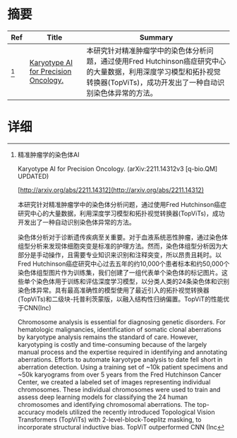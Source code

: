 # 摘要

| Ref | Title | Summary |
| --- | --- | --- |
| [^1] | [Karyotype AI for Precision Oncology.](http://arxiv.org/abs/2211.14312) | 本研究针对精准肿瘤学中的染色体分析问题，通过使用Fred Hutchinson癌症研究中心的大量数据，利用深度学习模型和拓扑视觉转换器(TopViTs)，成功开发出了一种自动识别染色体异常的方法。 |

# 详细

[^1]: 精准肿瘤学的染色体AI

    Karyotype AI for Precision Oncology. (arXiv:2211.14312v3 [q-bio.QM] UPDATED)

    [http://arxiv.org/abs/2211.14312](http://arxiv.org/abs/2211.14312)

    本研究针对精准肿瘤学中的染色体分析问题，通过使用Fred Hutchinson癌症研究中心的大量数据，利用深度学习模型和拓扑视觉转换器(TopViTs)，成功开发出了一种自动识别染色体异常的方法。

    

    染色体分析对于诊断遗传疾病至关重要。对于血液系统恶性肿瘤，通过染色体组型分析来发现体细胞突变是标准的护理方法。然而，染色体组型分析因为大部分是手动操作，且需要专业知识来识别和注释突变，所以昂贵且耗时。以Fred Hutchinson癌症研究中心过去五年的约10,000个患者标本和约50,000个染色体组型图片作为训练集，我们创建了一组代表单个染色体的标记图片。这些单个染色体用于训练和评估深度学习模型，以分类人类的24条染色体和识别染色体异常。具有最高准确性的模型使用了最近引入的拓扑视觉转换器(TopViTs)和二级块-托普利茨蒙版，以融入结构性归纳偏置。TopViT的性能优于CNN(Inc)

    Chromosome analysis is essential for diagnosing genetic disorders. For hematologic malignancies, identification of somatic clonal aberrations by karyotype analysis remains the standard of care. However, karyotyping is costly and time-consuming because of the largely manual process and the expertise required in identifying and annotating aberrations. Efforts to automate karyotype analysis to date fell short in aberration detection. Using a training set of ~10k patient specimens and ~50k karyograms from over 5 years from the Fred Hutchinson Cancer Center, we created a labeled set of images representing individual chromosomes. These individual chromosomes were used to train and assess deep learning models for classifying the 24 human chromosomes and identifying chromosomal aberrations. The top-accuracy models utilized the recently introduced Topological Vision Transformers (TopViTs) with 2-level-block-Toeplitz masking, to incorporate structural inductive bias. TopViT outperformed CNN (Inc
    

